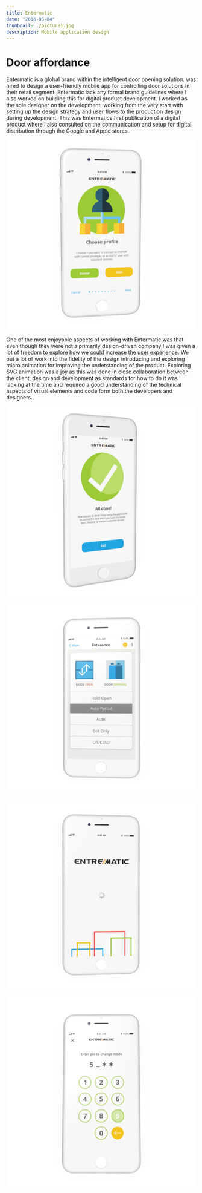 ```yaml
---
title: Entermatic
date: "2018-05-04"
thumbnail: ./picture1.jpg
description: Mobile application design
---
```


# Door affordance 

Entermatic is a global brand within the intelligent door opening solution.  was hired to design a user-friendly mobile app for controlling door solutions in their retail segment. Entermatic lack any formal brand guidelines where I also worked on building this for digital product development. I worked as the sole designer on the development, working from the very start with setting up the design strategy and user flows to the production design during development. 
This was Entermatics first publication of a digital product where I also consulted on the communication and setup for digital distribution through the Google and Apple stores.  

![Title](./picture2.jpg)

One of the most enjoyable aspects of working with Entermatic was that even though they were not a primarily design-driven company I was given a lot of freedom to explore how we could increase the user experience. We put a lot of work into the fidelity of the design introducing and exploring micro animation for improving the understanding of the product. Exploring SVG animation was a joy as this was done in close collaboration between the client, design and development as standards for how to do it was lacking at the time and required a good understanding of the technical aspects of visual elements and code form both the developers and designers.     

![Title](./picture3.jpg)

![Title](./picture4.png)

![Title](./picture5.png)

![Title](./picture6.png)


